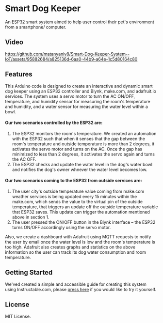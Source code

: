 # Smart Dog Keeper
An ESP32 smart system aimed to help user control their pet's environment from a smartphone/ computer.

## Video
https://github.com/matanyaniv8/Smart-Dog-Keeper-System--IoT/assets/95882684/a825136d-6aa0-44b9-a64e-1c5d80164c80

## Features
This Arduino code is designed to create an interactive and dynamic smart dog keeper using an ESP32 controller and Blynk, make.com, and adafruit.io services. 
The system uses a servo motor to turn the AC ON/OFF, temperature, and humidity sensor for measuring the room's temperature and humidity, and a water sensor for measuring the water level within a bowl. 

#### Our two scenarios controlled by the ESP32 are:
  1. The ESP32 monitors the room's temperature. We created an automation with the ESP32 such that when it senses that the gap between the room's temperature and outside temperature
  is more than 2 degrees, it activates the servo motor and turns on the AC. 
  Once the gap has minimized to less than 2 degrees, it activates the servo again and turns the AC OFF.
  2. The ESP32 checks and update the water level in the dog's water bowl and notifies the dog's owner whnever the water level becomes low.

#### Our two scenarios coming to the ESP32 from outside services are:
  1. The user city's outside temperature value coming from make.com weather services is being updated every 15 minutes within the make.com, which sends the value to the virtual pin of the outside temperature,
  that triggers an update off the outside temperature variable that ESP32 saves.
  This update can trigger the automation mentioned above in section 1. 
  2. The user pressed the ON/OFF button in the Blynk interface – the ESP32 turns ON/OFF accordingly using the servo motor. 

Also, we create a dashboard with Adafruit using MQTT requests to notify the user by email once the water level is low and the room's temperature is too high.
Adafruit also creates graphs and statistics on the above information so the user can track its dog water consumption and room temperature.

## Getting Started
We'ved created a simple and accessible guide for creating this system using Instructable.com, please [press here](https://www.instructables.com/Building-Your-Own-Smart-Dog-Keeper-System-With-ESP/) if you would like to try it yourself.

## License

MIT License.
